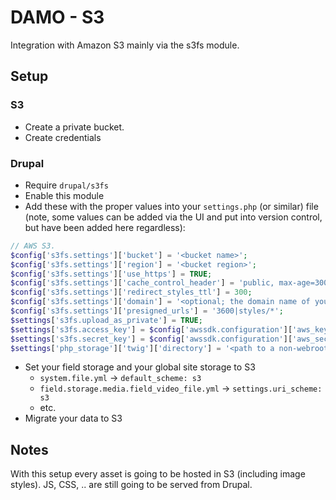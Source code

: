 # DAMO - S3

Integration with Amazon S3 mainly via the s3fs module.

## Setup
### S3

- Create a private bucket.
- Create credentials

### Drupal

- Require `drupal/s3fs`
- Enable this module
- Add these with the proper values into your `settings.php` (or similar) file (note, some values can be added via the UI and put into version control, but have been added here regardless):
```php
// AWS S3.
$config['s3fs.settings']['bucket'] = '<bucket name>';
$config['s3fs.settings']['region'] = '<bucket region>';
$config['s3fs.settings']['use_https'] = TRUE;
$config['s3fs.settings']['cache_control_header'] = 'public, max-age=300';
$config['s3fs.settings']['redirect_styles_ttl'] = 300;
$config['s3fs.settings']['domain'] = '<optional; the domain name of your e.g cloudfront instance>';
$config['s3fs.settings']['presigned_urls'] = '3600|styles/*';
$settings['s3fs.upload_as_private'] = TRUE;
$settings['s3fs.access_key'] = $config['awssdk.configuration']['aws_key'] = '<Key generated on AWS>';
$settings['s3fs.secret_key'] = $config['awssdk.configuration']['aws_secret'] = '<Secret generated on AWS>';
$settings['php_storage']['twig']['directory'] = '<path to a non-webroot folder, e.g ../private_files/storage/php>';
``` 
- Set your field storage and your global site storage to S3
    - `system.file.yml` -> `default_scheme: s3`
    - `field.storage.media.field_video_file.yml` -> `settings.uri_scheme: s3`
    - etc.
- Migrate your data to S3

## Notes

With this setup every asset is going to be hosted in S3 (including image styles).
JS, CSS, .. are still going to be served from Drupal.
